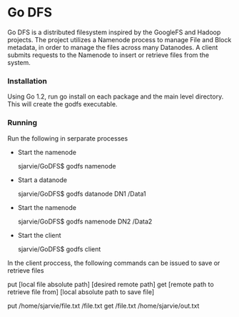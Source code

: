
# Go DFS

Go DFS is a distributed filesystem inspired by the GoogleFS and Hadoop projects. The project utilizes a Namenode process to manage File and Block metadata, in order to manage the files across many Datanodes. A client submits requests to the Namenode to insert or retrieve files from the system.


### Installation

Using Go 1.2, run go install on each package and the main level directory. This will create the godfs executable.


### Running

Run the following in serparate processes

* Start the namenode

	sjarvie/GoDFS$ godfs namenode
	
* Start a datanode

	sjarvie/GoDFS$ godfs datanode DN1 /Data1
	
* Start the namenode

	sjarvie/GoDFS$ godfs namenode DN2 /Data2
	
* Start the client

	sjarvie/GoDFS$ godfs client
	
	
In the client proccess, the following commands can be issued to save or retrieve files

  put [local file absolute path] [desired remote path]
  get [remote path to retrieve file from] [local absolute path to save file]

  put /home/sjarvie/file.txt /file.txt
  get /file.txt /home/sjarvie/out.txt
  
